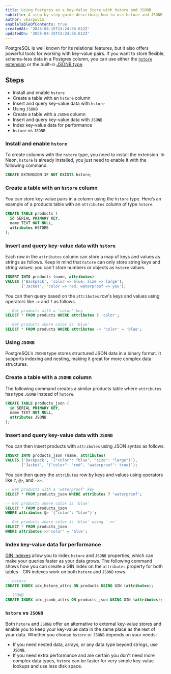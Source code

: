```yaml
---
title: Using Postgres as a Key-Value Store with hstore and JSONB
subtitle: A step-by-step guide describing how to use hstore and JSONB for storing key-value pairs in Postgres
author: vkarpov15
enableTableOfContents: true
createdAt: '2025-04-15T13:24:36.612Z'
updatedOn: '2025-04-15T13:24:36.612Z'
---
```


PostgreSQL is well known for its relational features, but it also offers powerful tools for working with key-value pairs. If you want to store flexible, schema-less data in a Postgres column, you can use either the [`hstore` extension](https://www.postgresql.org/docs/current/hstore.html) or the built-in [JSONB type](https://www.postgresql.org/docs/current/datatype-json.html).

## Steps

- Install and enable `hstore`
- Create a table with an `hstore` column
- Insert and query key-value data with `hstore`
- Using `JSONB`
- Create a table with a `JSONB` column
- Insert and query key-value data with `JSONB`
- Index key-value data for performance
- `hstore` vs `JSONB`

### Install and enable `hstore`

To create columns with the `hstore` type, you need to install the extension. In Neon, `hstore` is already installed, you just need to enable it with the following command.

```sql
CREATE EXTENSION IF NOT EXISTS hstore;
```

### Create a table with an `hstore` column

You can store key-value pairs in a column using the `hstore` type. Here’s an example of a products table with an `attributes` column of type `hstore`.

```sql
CREATE TABLE products (
  id SERIAL PRIMARY KEY,
  name TEXT NOT NULL,
  attributes HSTORE
);
```

### Insert and query key-value data with `hstore`

Each row in the `attributes` column can store a map of keys and values as strings as follows. Keep in mind that `hstore` can only store string keys and string values: you can't store numbers or objects as `hstore` values.

```sql
INSERT INTO products (name, attributes)
VALUES ('Backpack', 'color => blue, size => large'),
       ('Jacket', 'color => red, waterproof => yes');
```

You can then query based on the `attributes` row's keys and values using operators like `->` and `?` as follows.

```sql
-- Get products with a 'color' key
SELECT * FROM products WHERE attributes ? 'color';

-- Get products where color is 'blue'
SELECT * FROM products WHERE attributes -> 'color' = 'blue';
```

### Using `JSONB`

PostgreSQL’s `JSONB` type stores structured JSON data in a binary format. It supports indexing and nesting, making it great for more complex data structures.

### Create a table with a `JSONB` column

The following command creates a similar products table where `attributes` has type `JSONB` instead of `hstore`.

```sql
CREATE TABLE products_json (
  id SERIAL PRIMARY KEY,
  name TEXT NOT NULL,
  attributes JSONB
);
```

### Insert and query key-value data with `JSONB`

You can then insert products with `attributes` using JSON syntax as follows.

```sql
INSERT INTO products_json (name, attributes)
VALUES ('Backpack', '{"color": "blue", "size": "large"}'),
       ('Jacket', '{"color": "red", "waterproof": true}');
```

You can then query the `attributes` row by keys and values using operators like `?`, `@>`, and `->>`.

```sql
-- Get products with a 'waterproof' key
SELECT * FROM products_json WHERE attributes ? 'waterproof';

-- Get products where color is 'blue'
SELECT * FROM products_json
WHERE attributes @> '{"color": "blue"}';

-- Get products where color is 'blue' using `->>`
SELECT * FROM products_json
WHERE attributes->>'color' = 'blue';
```

### Index key-value data for performance

[GIN indexes](https://www.postgresql.org/docs/current/gin-intro.html) allow you to index `hstore` and `JSONB` properties, which can make your queries faster as your data grows. The following command shows how you can create a GIN index on the `attributes` property for both tables - GIN indexes work on both `hstore` and `JSONB` rows.

```sql
-- hstore
CREATE INDEX idx_hstore_attrs ON products USING GIN (attributes);

-- JSONB
CREATE INDEX idx_jsonb_attrs ON products_json USING GIN (attributes);
```

### `hstore` vs `JSONB`

Both `hstore` and `JSONB` offer an alternative to external key-value stores and enable you to keep your key-value data in the same place as the rest of your data. Whether you choose `hstore` or `JSONB` depends on your needs:

- If you need nested data, arrays, or any data type beyond strings, use `JSONB`.
- If you need extra performance and are certain you don't need more complex data types, `hstore` can be faster for very simple key-value lookups and use less disk space.
